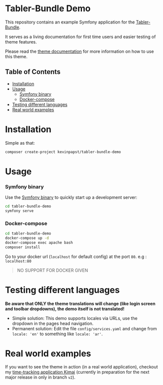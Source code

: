 
# Tabler-Bundle Demo

This repository contains an example Symfony application for the [Tabler-Bundle](https://github.com/kevinpapst/TablerBundle).

It serves as a living documentation for first time users and easier testing of theme features.

Please read the [theme documentation](https://github.com/kevinpapst/TablerBundle/blob/main/docs/) for more information on how to use this theme.

## Table of Contents
- [Installation](#installation)
- [Usage](#usage)
    + [Symfony binary](#symfony-binary)
    + [Docker-compose](#docker-compose)
- [Testing different languages](#testing-different-languages)
- [Real world examples](#real-world-examples)

# Installation

Simple as that:

```bash
composer create-project kevinpapst/tabler-bundle-demo
```

# Usage
### Symfony binary
Use the [Symfony binary](https://symfony.com/download) to quickly start up a development server:

```bash
cd tabler-bundle-demo
symfony serve
```

### Docker-compose
```bash
cd tabler-bundle-demo
docker-compose up -d
docker-compose exec apache bash
composer install
```

Go to your docker url (`localhost` for default config) at the port `80`.
e.g : `localhost:80`

> NO SUPPORT FOR DOCKER GIVEN


# Testing different languages

**Be aware that ONLY the theme translations will change (like login screen and toolbar dropdowns), the demo itself is not translated!** 

- Simple solution: This demo supports locales via URLs, use the dropdown in the pages head navigation.
- Permanent solution: Edit the file `config/services.yaml` and change from `locale: 'en'` to something like `locale: 'ar'`.

# Real world examples

If you want to see the theme in action (in a real world application), 
checkout my [time-tracking application Kimai](https://github.com/kevinpapst/kimai2) 
(currently in preparation for the next major release in only in branch `v2`).
